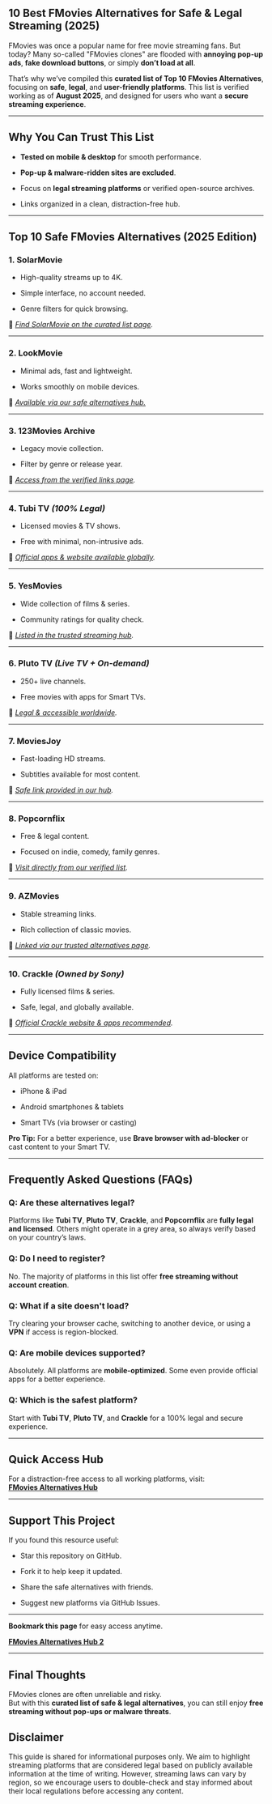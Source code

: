 ## 10 Best FMovies Alternatives for Safe & Legal Streaming (2025)

FMovies was once a popular name for free movie streaming fans. But today? Many so-called "FMovies clones" are flooded with **annoying pop-up ads**, **fake download buttons**, or simply **don’t load at all**.

That’s why we’ve compiled this **curated list of Top 10 FMovies Alternatives**, focusing on **safe**, **legal**, and **user-friendly platforms**. This list is verified working as of **August 2025**, and designed for users who want a **secure streaming experience**.

----------

## Why You Can Trust This List

-   **Tested on mobile & desktop** for smooth performance.
    
-   **Pop-up & malware-ridden sites are excluded**.
    
-   Focus on **legal streaming platforms** or verified open-source archives.
    
-   Links organized in a clean, distraction-free hub.
    

----------

## Top 10 Safe FMovies Alternatives (2025 Edition)

### 1. **SolarMovie**

-   High-quality streams up to 4K.
    
-   Simple interface, no account needed.
    
-   Genre filters for quick browsing.
    

🔗 _[Find SolarMovie on the curated list page](https://fmovieshub.pages.dev/)._

----------

### 2. **LookMovie**

-   Minimal ads, fast and lightweight.
    
-   Works smoothly on mobile devices.
    

🔗 _[Available via our safe alternatives hub.](https://fmovieshub.pages.dev/)_

----------

### 3. **123Movies Archive**

-   Legacy movie collection.
    
-   Filter by genre or release year.
    

🔗 _[Access from the verified links page](https://fmovieshub.pages.dev/)._

----------

### 4. **Tubi TV** _(100% Legal)_

-   Licensed movies & TV shows.
    
-   Free with minimal, non-intrusive ads.
    

🔗 _[Official apps & website available globally](https://fmovieshub.pages.dev/)._

----------

### 5. **YesMovies**

-   Wide collection of films & series.
    
-   Community ratings for quality check.
    

🔗 _[Listed in the trusted streaming hub](https://fmovieshub.pages.dev/)._

----------

### 6. **Pluto TV** _(Live TV + On-demand)_

-   250+ live channels.
    
-   Free movies with apps for Smart TVs.
    

🔗 _[Legal & accessible worldwide](https://fmovieshub.graphy.com/)._

----------

### 7. **MoviesJoy**

-   Fast-loading HD streams.
    
-   Subtitles available for most content.
    

🔗 _[Safe link provided in our hub](https://fmovieshub.graphy.com/)._

----------

### 8. **Popcornflix**

-   Free & legal content.
    
-   Focused on indie, comedy, family genres.
    

🔗 _[Visit directly from our verified list](https://fmovieshub.graphy.com/)._

----------

### 9. **AZMovies**

-   Stable streaming links.
    
-   Rich collection of classic movies.
    

🔗 _[Linked via our trusted alternatives page](https://fmovieshub.graphy.com/)._

----------

### 10. **Crackle** _(Owned by Sony)_

-   Fully licensed films & series.
    
-   Safe, legal, and globally available.
    

🔗 _[Official Crackle website & apps recommended](https://fmovieshub.graphy.com/)._

----------

## Device Compatibility

All platforms are tested on:

-   iPhone & iPad
    
-   Android smartphones & tablets
    
-   Smart TVs (via browser or casting)
    

**Pro Tip:** For a better experience, use **Brave browser with ad-blocker** or cast content to your Smart TV.

----------

## Frequently Asked Questions (FAQs)

### Q: Are these alternatives legal?

Platforms like **Tubi TV**, **Pluto TV**, **Crackle**, and **Popcornflix** are **fully legal and licensed**. Others might operate in a grey area, so always verify based on your country’s laws.

### Q: Do I need to register?

No. The majority of platforms in this list offer **free streaming without account creation**.

### Q: What if a site doesn't load?

Try clearing your browser cache, switching to another device, or using a **VPN** if access is region-blocked.

### Q: Are mobile devices supported?

Absolutely. All platforms are **mobile-optimized**. Some even provide official apps for a better experience.

### Q: Which is the safest platform?

Start with **Tubi TV**, **Pluto TV**, and **Crackle** for a 100% legal and secure experience.

----------

## Quick Access Hub

For a distraction-free access to all working platforms, visit:  
 **[FMovies Alternatives Hub](https://fmovieshub.pages.dev/)**

----------

## Support This Project

If you found this resource useful:

-    Star this repository on GitHub.
    
-    Fork it to help keep it updated.
    
-    Share the safe alternatives with friends.
    
-    Suggest new platforms via GitHub Issues.
    

----------

 **Bookmark this page** for easy access anytime.

**[FMovies Alternatives Hub 2](https://fmovieshub.graphy.com/)**

----------

## Final Thoughts

FMovies clones are often unreliable and risky.  
But with this **curated list of safe & legal alternatives**, you can still enjoy **free streaming without pop-ups or malware threats**.

## Disclaimer

This guide is shared for informational purposes only. We aim to highlight streaming platforms that are considered legal based on publicly available information at the time of writing. However, streaming laws can vary by region, so we encourage users to double-check and stay informed about their local regulations before accessing any content.
